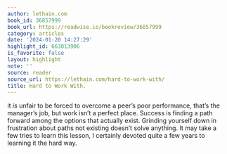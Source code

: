 ```yaml
---
author: lethain.com
book_id: 36857999
book_url: https://readwise.io/bookreview/36857999
category: articles
date: '2024-01-20 14:27:29'
highlight_id: 663813906
is_favorite: false
layout: highlight
note: ''
source: reader
source_url: https://lethain.com/hard-to-work-with/
title: Hard to Work With.
---
```


it *is* unfair to be forced to overcome a peer’s poor performance, that’s the manager’s job, but work isn’t a perfect place. Success is finding a path forward among the options that actually exist. Grinding yourself down in frustration about paths not existing doesn’t solve anything. It may take a few tries to learn this lesson, I certainly devoted quite a few years to learning it the hard way.